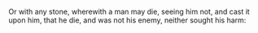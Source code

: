 Or with any stone, wherewith a man may die, seeing him not, and cast it upon him, that he die, and was not his enemy, neither sought his harm:
